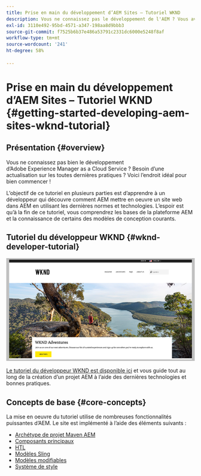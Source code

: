 ```yaml
---
title: Prise en main du développement d’AEM Sites – Tutoriel WKND
description: Vous ne connaissez pas le développement de l'AEM ? Vous avez besoin d’une mise à niveau sur les bonnes pratiques ? Voici l’endroit idéal pour bien commencer ! L’objectif de ce tutoriel en plusieurs parties est d’apprendre à un développeur qui découvre comment AEM mettre en oeuvre un site web dans AEM en utilisant les dernières normes et technologies.
exl-id: 3110e492-95bd-4571-a347-198aa8d9bbb3
source-git-commit: f7525b6b37e486a53791c2331dc6000e5248f8af
workflow-type: tm+mt
source-wordcount: '241'
ht-degree: 58%

---
```


# Prise en main du développement d’AEM Sites – Tutoriel WKND {#getting-started-developing-aem-sites-wknd-tutorial}

## Présentation {#overview}

Vous ne connaissez pas bien le développement d’Adobe Experience Manager as a Cloud Service ? Besoin d’une actualisation sur les toutes dernières pratiques ? Voici l’endroit idéal pour bien commencer !

L’objectif de ce tutoriel en plusieurs parties est d’apprendre à un développeur qui découvre comment AEM mettre en oeuvre un site web dans AEM en utilisant les dernières normes et technologies. L’espoir est qu’à la fin de ce tutoriel, vous comprendrez les bases de la plateforme AEM et la connaissance de certains des modèles de conception courants.

## Tutoriel du développeur WKND {#wknd-developer-tutorial}

![WKND](assets/wknd-tutorial-homepage.png)

[Le tutoriel du développeur WKND est disponible ici](https://experienceleague.adobe.com/docs/experience-manager-learn/getting-started-wknd-tutorial-develop/overview.html?lang=fr) et vous guide tout au long de la création d’un projet AEM à l’aide des dernières technologies et bonnes pratiques.

## Concepts de base {#core-concepts}

La mise en oeuvre du tutoriel utilise de nombreuses fonctionnalités puissantes d’AEM. Le site est implémenté à l’aide des éléments suivants :

* [Archétype de projet Maven AEM](https://experienceleague.adobe.com/docs/experience-manager-core-components/using/developing/archetype/overview.html?lang=fr)
* [Composants principaux](https://experienceleague.adobe.com/docs/experience-manager-core-components/using/introduction.html?lang=fr)
* [HTL](https://experienceleague.adobe.com/docs/experience-manager-htl/using/getting-started/getting-started.html?lang=fr)
* [Modèles Sling](https://sling.apache.org/documentation/bundles/models.html)
* [Modèles modifiables](https://experienceleague.adobe.com/docs/experience-manager-learn/sites/page-authoring/template-editor-feature-video-use.html?lang=fr)
* [Système de style](https://experienceleague.adobe.com/docs/experience-manager-learn/sites/page-authoring/style-system-feature-video-use.html?lang=fr)
